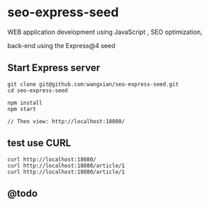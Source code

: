 seo-express-seed
================

WEB application development using JavaScript , SEO optimization, 

back-end using the Express@4 seed

## Start Express server

```
git clone git@github.com:wangxian/seo-express-seed.git
cd seo-express-seed

npm install
npm start

// Then view: http://localhost:18080/
```


## test use CURL

```
curl http://localhost:18080/
curl http://localhost:18080/article/1
curl http://localhost:18080/article/1
```

## @todo
